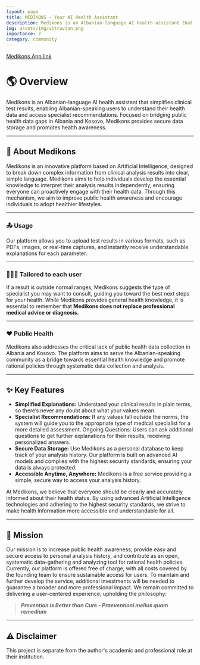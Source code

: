 ```yaml
---
layout: page
title: MEDIKONS - Your AI Health Assistant
description: Medikons is an Albanian-language AI health assistant that simplifies clinical test results, enabling Albanian-speaking users to understand their health data and access specialist recommendations. Focused on bridging public health data gaps in Albania and Kosovo, Medikons provides secure data storage and promotes health awareness.
img: assets/img/vitruvian.png
importance: 2
category: community
---
```


<head>
    <style>
    .hidden-reference {
        display: none;
    }
    </style>
</head>

[Medikons App link](https://www.medikons.com "Your AI Health Assistant")

# 🌎 Overview 

Medikons is an Albanian-language AI health assistant that simplifies clinical test results, enabling Albanian-speaking users to understand their health data and access specialist recommendations. Focused on bridging public health data gaps in Albania and Kosovo, Medikons provides secure data storage and promotes health awareness.

---

## 🎯 About Medikons

Medikons is an innovative platform based on Artificial Intelligence, designed to break down complex information from clinical analysis results into clear, simple language. Medikons aims to help individuals develop the essential knowledge to interpret their analysis results independently, ensuring everyone can proactively engage with their health data. Through this mechanism, we aim to improve public health awareness and encourage individuals to adopt healthier lifestyles.

---

### 📤 Usage

Our platform allows you to upload test results in various formats, such as PDFs, images, or real-time captures, and instantly receive understandable explanations for each parameter.

---

### 👨🏻‍⚕️ Tailored to each user

If a result is outside normal ranges, Medikons suggests the type of specialist you may want to consult, guiding you toward the best next steps for your health. While Medikons provides general health knowledge, it is essential to remember that **Medikons does not replace professional medical advice or diagnosis.**

---

### ❤️ Public Health
Medikons also addresses the critical lack of public health data collection in Albania and Kosovo. The platform aims to serve the Albanian-speaking community as a bridge towards essential health knowledge and promote rational policies through systematic data collection and analysis.

---

## ✨ Key Features

- **Simplified Explanations:** Understand your clinical results in plain terms, so there’s never any doubt about what your values mean.
- **Specialist Recommendations:** If any values fall outside the norms, the system will guide you to the appropriate type of medical specialist for a more detailed assessment.
Ongoing Questions: Users can ask additional questions to get further explanations for their results, receiving personalized answers.
- **Secure Data Storage:** Use Medikons as a personal database to keep track of your analysis history. Our platform is built on advanced AI models and complies with the highest security standards, ensuring your data is always protected.
- **Accessible Anytime, Anywhere:** Medikons is a free service providing a simple, secure way to access your analysis history.

At Medikons, we believe that everyone should be clearly and accurately informed about their health status. By using advanced Artificial Intelligence technologies and adhering to the highest security standards, we strive to make health information more accessible and understandable for all.

---

## 🌱 Mission

Our mission is to increase public health awareness, provide easy and secure access to personal analysis history, and contribute as an open, systematic data-gathering and analyzing tool for rational health policies. Currently, our platform is offered free of charge, with all costs covered by the founding team to ensure sustainable access for users. To maintain and further develop the service, additional investments will be needed to guarantee a broader and more professional impact. We remain committed to delivering a user-centered experience, upholding the philosophy:
>***Prevention is Better than Cure - Praeventioni melius quam remedium***

---

## ⚠️ Disclaimer

This project is separate from the author's academic and professional role at their institution.

